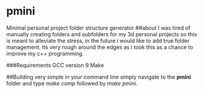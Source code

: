# pmini
Minimal personal project folder structure generator
##about
I was tired of manually creating folders and subfolders for my 3d personal projects so this is meant to alleviate the stress, in the future i would like to add true folder management. Its very rough around the edges as i took this as a chance to improve my c++ programming.

###Requirements
GCC version 9
Make 

##Building
very simple in your command line simply navigate to the **pmini** folder and type *make comp* followed by *make pmini*.


